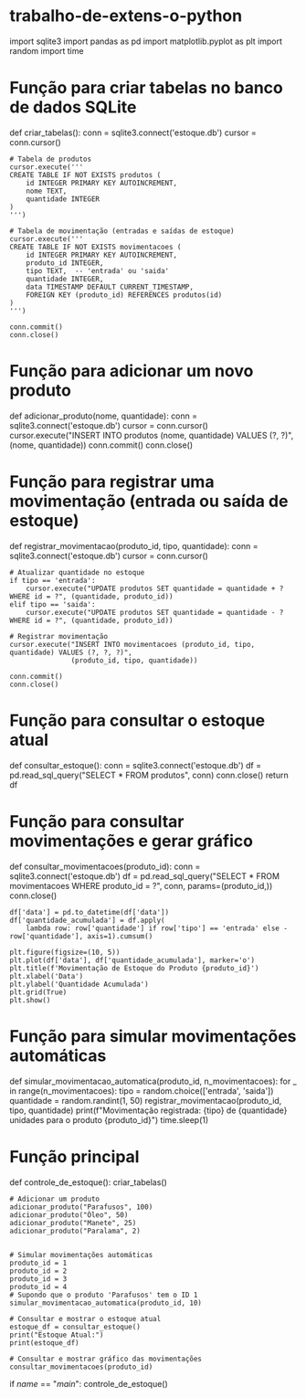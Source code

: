 # trabalho-de-extens-o-python
import sqlite3
import pandas as pd
import matplotlib.pyplot as plt
import random
import time


# Função para criar tabelas no banco de dados SQLite
def criar_tabelas():
    conn = sqlite3.connect('estoque.db')
    cursor = conn.cursor()

    # Tabela de produtos
    cursor.execute('''
    CREATE TABLE IF NOT EXISTS produtos (
        id INTEGER PRIMARY KEY AUTOINCREMENT,
        nome TEXT,
        quantidade INTEGER
    )
    ''')

    # Tabela de movimentação (entradas e saídas de estoque)
    cursor.execute('''
    CREATE TABLE IF NOT EXISTS movimentacoes (
        id INTEGER PRIMARY KEY AUTOINCREMENT,
        produto_id INTEGER,
        tipo TEXT,  -- 'entrada' ou 'saida'
        quantidade INTEGER,
        data TIMESTAMP DEFAULT CURRENT_TIMESTAMP,
        FOREIGN KEY (produto_id) REFERENCES produtos(id)
    )
    ''')

    conn.commit()
    conn.close()


# Função para adicionar um novo produto
def adicionar_produto(nome, quantidade):
    conn = sqlite3.connect('estoque.db')
    cursor = conn.cursor()
    cursor.execute("INSERT INTO produtos (nome, quantidade) VALUES (?, ?)", (nome, quantidade))
    conn.commit()
    conn.close()


# Função para registrar uma movimentação (entrada ou saída de estoque)
def registrar_movimentacao(produto_id, tipo, quantidade):
    conn = sqlite3.connect('estoque.db')
    cursor = conn.cursor()

    # Atualizar quantidade no estoque
    if tipo == 'entrada':
        cursor.execute("UPDATE produtos SET quantidade = quantidade + ? WHERE id = ?", (quantidade, produto_id))
    elif tipo == 'saida':
        cursor.execute("UPDATE produtos SET quantidade = quantidade - ? WHERE id = ?", (quantidade, produto_id))

    # Registrar movimentação
    cursor.execute("INSERT INTO movimentacoes (produto_id, tipo, quantidade) VALUES (?, ?, ?)",
                   (produto_id, tipo, quantidade))

    conn.commit()
    conn.close()


# Função para consultar o estoque atual
def consultar_estoque():
    conn = sqlite3.connect('estoque.db')
    df = pd.read_sql_query("SELECT * FROM produtos", conn)
    conn.close()
    return df


# Função para consultar movimentações e gerar gráfico
def consultar_movimentacoes(produto_id):
    conn = sqlite3.connect('estoque.db')
    df = pd.read_sql_query("SELECT * FROM movimentacoes WHERE produto_id = ?", conn, params=(produto_id,))
    conn.close()

    df['data'] = pd.to_datetime(df['data'])
    df['quantidade_acumulada'] = df.apply(
        lambda row: row['quantidade'] if row['tipo'] == 'entrada' else -row['quantidade'], axis=1).cumsum()

    plt.figure(figsize=(10, 5))
    plt.plot(df['data'], df['quantidade_acumulada'], marker='o')
    plt.title(f'Movimentação de Estoque do Produto {produto_id}')
    plt.xlabel('Data')
    plt.ylabel('Quantidade Acumulada')
    plt.grid(True)
    plt.show()


# Função para simular movimentações automáticas
def simular_movimentacao_automatica(produto_id, n_movimentacoes):
    for _ in range(n_movimentacoes):
        tipo = random.choice(['entrada', 'saida'])
        quantidade = random.randint(1, 50)
        registrar_movimentacao(produto_id, tipo, quantidade)
        print(f"Movimentação registrada: {tipo} de {quantidade} unidades para o produto {produto_id}")
        time.sleep(1)


# Função principal
def controle_de_estoque():
    criar_tabelas()

    # Adicionar um produto
    adicionar_produto("Parafusos", 100)
    adicionar_produto("Òleo", 50)
    adicionar_produto("Manete", 25)
    adicionar_produto("Paralama", 2)


    # Simular movimentações automáticas
    produto_id = 1
    produto_id = 2
    produto_id = 3
    produto_id = 4
    # Supondo que o produto 'Parafusos' tem o ID 1
    simular_movimentacao_automatica(produto_id, 10)

    # Consultar e mostrar o estoque atual
    estoque_df = consultar_estoque()
    print("Estoque Atual:")
    print(estoque_df)

    # Consultar e mostrar gráfico das movimentações
    consultar_movimentacoes(produto_id)


if _name_ == "_main_":
    controle_de_estoque()
